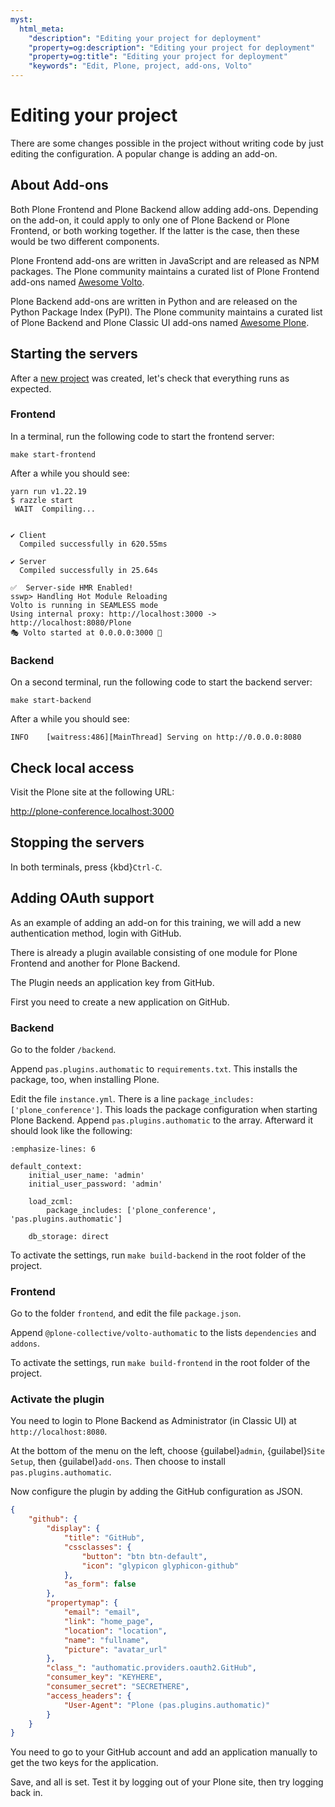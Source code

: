 ```yaml
---
myst:
  html_meta:
    "description": "Editing your project for deployment"
    "property=og:description": "Editing your project for deployment"
    "property=og:title": "Editing your project for deployment"
    "keywords": "Edit, Plone, project, add-ons, Volto"
---
```


# Editing your project

There are some changes possible in the project without writing code by just editing the configuration.
A popular change is adding an add-on.


## About Add-ons

Both Plone Frontend and Plone Backend allow adding add-ons.
Depending on the add-on, it could apply to only one of Plone Backend or Plone Frontend, or both working together.
If the latter is the case, then these would be two different components.

Plone Frontend add-ons are written in JavaScript and are released as NPM packages.
The Plone community maintains a curated list of Plone Frontend add-ons named [Awesome Volto](https://github.com/collective/awesome-volto).

Plone Backend add-ons are written in Python and are released on the Python Package Index (PyPI).
The Plone community maintains a curated list of Plone Backend and Plone Classic UI add-ons named [Awesome Plone](https://github.com/collective/awesome-plone).


## Starting the servers

After a [new project](new-project) was created, let's check that everything runs as expected.


### Frontend

In a terminal, run the following code to start the frontend server:

```shell
make start-frontend
```

After a while you should see:

```console
yarn run v1.22.19
$ razzle start
 WAIT  Compiling...


✔ Client
  Compiled successfully in 620.55ms

✔ Server
  Compiled successfully in 25.64s

✅  Server-side HMR Enabled!
sswp> Handling Hot Module Reloading
Volto is running in SEAMLESS mode
Using internal proxy: http://localhost:3000 -> http://localhost:8080/Plone
🎭 Volto started at 0.0.0.0:3000 🚀
```

### Backend

On a second terminal, run the following code to start the backend server:

```shell
make start-backend
```

After a while you should see:

```console
INFO    [waitress:486][MainThread] Serving on http://0.0.0.0:8080
```

## Check local access

Visit the Plone site at the following URL:

http://plone-conference.localhost:3000


## Stopping the servers

In both terminals, press {kbd}`Ctrl-C`.


## Adding OAuth support

As an example of adding an add-on for this training, we will add a new authentication method, login with GitHub.

There is already a plugin available consisting of one module for Plone Frontend and another for Plone Backend.

The Plugin needs an application key from GitHub.

First you need to create a new application on GitHub.


### Backend

Go to the folder `/backend`.

Append `pas.plugins.authomatic` to `requirements.txt`.
This installs the package, too, when installing Plone.

Edit the file `instance.yml`.
There is a line `package_includes: ['plone_conference']`.
This loads the package configuration when starting Plone Backend.
Append `pas.plugins.authomatic` to the array.
Afterward it should look like the following:

```{code-block} yaml
:emphasize-lines: 6

default_context:
    initial_user_name: 'admin'
    initial_user_password: 'admin'

    load_zcml:
        package_includes: ['plone_conference', 'pas.plugins.authomatic']

    db_storage: direct
```

To activate the settings, run `make build-backend` in the root folder of the project.


### Frontend

Go to the folder `frontend`, and edit the file `package.json`.

Append `@plone-collective/volto-authomatic` to the lists `dependencies` and `addons`.

To activate the settings, run `make build-frontend` in the root folder of the project.


### Activate the plugin

You need to login to Plone Backend as Administrator (in Classic UI) at `http://localhost:8080`.

At the bottom of the menu on the left, choose {guilabel}`admin`, {guilabel}`Site Setup`, then {guilabel}`add-ons`.
Then choose to install `pas.plugins.authomatic`.

Now configure the plugin by adding the GitHub configuration as JSON.

```json
{
    "github": {
        "display": {
            "title": "GitHub",
            "cssclasses": {
                "button": "btn btn-default",
                "icon": "glypicon glyphicon-github"
            },
            "as_form": false
        },
        "propertymap": {
            "email": "email",
            "link": "home_page",
            "location": "location",
            "name": "fullname",
            "picture": "avatar_url"
        },
        "class_": "authomatic.providers.oauth2.GitHub",
        "consumer_key": "KEYHERE",
        "consumer_secret": "SECRETHERE",
        "access_headers": {
            "User-Agent": "Plone (pas.plugins.authomatic)"
        }
    }
}
```

You need to go to your GitHub account and add an application manually to get the two keys for the application.

Save, and all is set.
Test it by logging out of your Plone site, then try logging back in.
